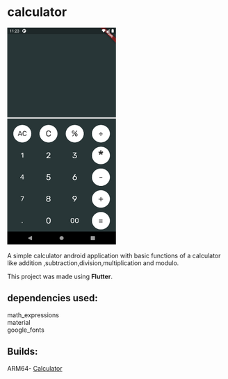 # calculator
<img src="https://github.com/Recker4244/Calculator_Application/blob/main/calculator.png" width="250" height="500"/>

A simple calculator android application with basic functions of a calculator like addition ,subtraction,division,multiplication and modulo.

This project was made using **Flutter**.

## dependencies used:
math_expressions  
material  
google_fonts  

## Builds:
ARM64- [Calculator](../blob/main/build/app/outputs/flutter-apk/app-arm64-v8a-release.apk)

